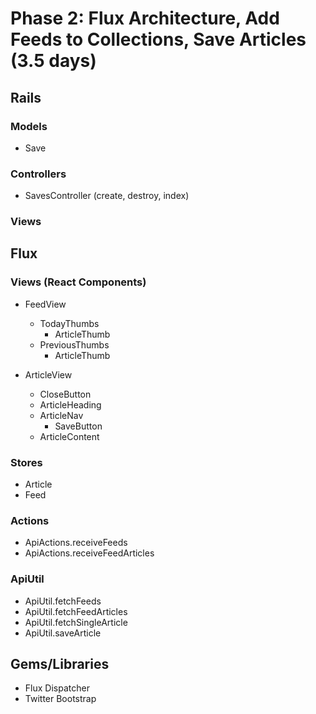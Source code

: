 # Phase 2: Flux Architecture, Add Feeds to Collections, Save Articles (3.5 days)

## Rails
### Models
* Save

### Controllers
* SavesController (create, destroy, index)

### Views

## Flux
### Views (React Components)
* FeedView
  - TodayThumbs
    - ArticleThumb
  - PreviousThumbs
    - ArticleThumb

* ArticleView
  - CloseButton
  - ArticleHeading
  - ArticleNav
    - SaveButton
  - ArticleContent

### Stores
* Article
* Feed

### Actions
* ApiActions.receiveFeeds
* ApiActions.receiveFeedArticles

### ApiUtil
* ApiUtil.fetchFeeds
* ApiUtil.fetchFeedArticles
* ApiUtil.fetchSingleArticle
* ApiUtil.saveArticle

## Gems/Libraries
* Flux Dispatcher
* Twitter Bootstrap
